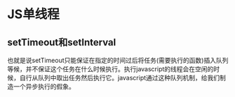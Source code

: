 # JS单线程

## setTimeout和setInterval

也就是说setTimeout只能保证在指定的时间过后将任务(需要执行的函数)插入队列等候，并不保证这个任务在什么时候执行。执行javascript的线程会在空闲的时候，自行从队列中取出任务然后执行它。javascript通过这种队列机制，给我们制造一个异步执行的假象。
